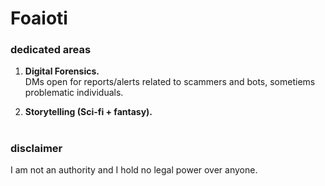 # Foaioti
### dedicated areas
1. **Digital Forensics.** <br> DMs open for reports/alerts related to scammers and bots, sometiems problematic individuals.

3. **Storytelling (Sci-fi + fantasy).** <br>

#
### disclaimer
I am not an authority and I hold no legal power over anyone.
